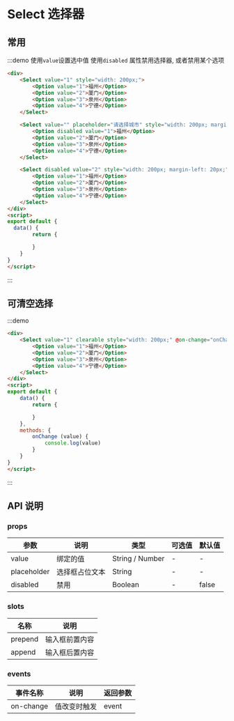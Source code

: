 <script>
    export default {
        data() {
            return {

            }
        },
        methods: {
            onChange (value) {
                console.log(value)
            }
        },
        mounted() {

        }
    }
</script>

# Select 选择器

## 常用

:::demo 使用`value`设置选中值 使用`disabled` 属性禁用选择器, 或者禁用某个选项

```html
<div>
    <Select value="1" style="width: 200px;">
        <Option value="1">福州</Option>
        <Option value="2">厦门</Option>
        <Option value="3">泉州</Option>
        <Option value="4">宁德</Option>
    </Select>

    <Select value="" placeholder="请选择城市" style="width: 200px; margin-left: 20px;">
        <Option disabled value="1">福州</Option>
        <Option value="2">厦门</Option>
        <Option value="3">泉州</Option>
        <Option value="4">宁德</Option>
    </Select>

    <Select disabled value="2" style="width: 200px; margin-left: 20px;">
        <Option value="1">福州</Option>
        <Option value="2">厦门</Option>
        <Option value="3">泉州</Option>
        <Option value="4">宁德</Option>
    </Select>
</div>
<script>
export default {
  data() {
        return {

        }
    }
}
</script>
```

:::

## 可清空选择

:::demo

```html
<div>
    <Select value="1" clearable style="width: 200px;" @on-change="onChange">
        <Option value="1">福州</Option>
        <Option value="2">厦门</Option>
        <Option value="3">泉州</Option>
        <Option value="4">宁德</Option>
    </Select>
</div>
<script>
export default {
    data() {
        return {

        }
    },
    methods: {
        onChange (value) {
            console.log(value)
        }
    }
}
</script>
```

:::



## API 说明

### props

| 参数        | 说明                   | 类型            | 可选值 | 默认值 |
| ----------- | ---------------------- | --------------- | ------ | ------ |
| value       | 绑定的值               | String / Number | -      | -      |
| placeholder | 选择框占位文本         | String          | -      | -      |
| disabled    | 禁用             | Boolean         | -      | false  |

### slots

| 名称        | 说明                   |
| ----------- | ---------------------- |
| prepend | 输入框前置内容 |
| append | 输入框后置内容 |

### events

| 事件名称        | 说明                   | 返回参数  |
| ----------- | ---------------------- | ------------------ |
| on-change | 值改变时触发 | event |

